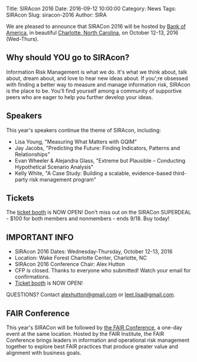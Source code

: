 Title: SIRAcon 2016
Date: 2016-09-12 10:00:00
Category: News
Tags: SIRAcon
Slug: siracon-2016
Author: SIRA

We are pleased to announce that SIRACon 2016 will be hosted by [Bank of America](https://www.bankofamerica.com/), in beautiful [Charlotte, North Carolina](http://business.wfu.edu/charlotte/), on October 12-13, 2016 (Wed-Thurs).

## Why should <span class="caps">YOU</span> go to&nbsp;SIRAcon?
Information Risk Management is what we do. It's what we think about, talk about, dream about, and love to hear new ideas about. If you';re obsessed with finding a better way to measure and manage information risk, SIRAcon is the place to be. You'll find yourself among a community of supportive peers who are eager to help you further develop your ideas.

## Speakers
This year's speakers continue the theme of SIRAcon, including:
- Lisa Young, "Measuring What Matters with GQIM"
- Jay Jacobs, "Predicting the Future: Finding Indicators, Patterns and Relationships"
- Evan Wheeler & Alejandra Glass, "Extreme but Plausible – Conducting Hypothetical Scenario Analysis"
- Kelly White, "A Case Study: Building a scalable, evidence-based third-party risk management program"

##  Tickets
The [ticket booth](https://siracon2016.busyconf.com/bookings/new) is NOW OPEN! Don't miss out on the SIRACon SUPERDEAL - $100 for both members and nonmembers - ends 9/18. Buy today!

## IMPORTANT INFO

- SIRAcon 2016 Dates: Wednesday-Thursday, October 12-13, 2016
- Location: Wake Forest Charlotte Center, Charlotte, NC
- SIRAcon 2016 Conference Chair: Alex Hutton
- CFP is closed. Thanks to everyone who submitted! Watch your email for confirmations.
- [Ticket booth](https://siracon2016.busyconf.com/bookings/new) is NOW OPEN! 



QUESTIONS? Contact <alexhutton@gmail.com> or <leet.lisa@gmail.com>.

## FAIR Conference
This year's SIRACon will be followed by [the FAIR Conference](http://www.fairinstitute.org/fair-conference), a one-day event at the same location. Hosted by the FAIR Institute, the FAIR Conference brings leaders in information and operational risk management together to explore best FAIR practices that produce greater value and alignment with business goals.
